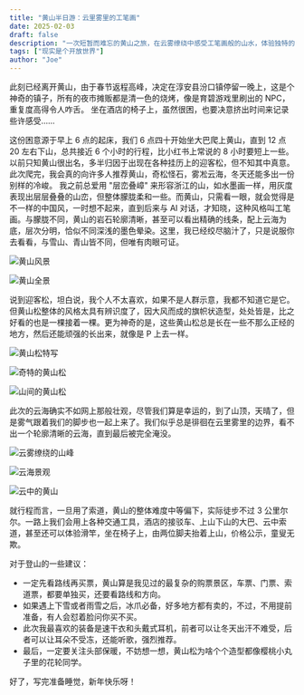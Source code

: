 ```yaml
---
title: "黄山半日游：云里雾里的工笔画"
date: 2025-02-03
draft: false
description: "一次短暂而难忘的黄山之旅，在云雾缭绕中感受工笔画般的山水，体验独特的黄山松，以及分享实用的登山建议。"
tags: ["现实是个开放世界"]
author: "Joe"
---
```



此刻已经离开黄山，由于春节返程高峰，决定在淳安县汾口镇停留一晚上，这是个神奇的镇子，所有的夜市摊贩都是清一色的烧烤，像是育碧游戏里刷出的 NPC，重复度高得令人咋舌。
坐在酒店的椅子上，虽然很困，也要决意挤出时间来记录些许感受……

这份困意源于早上 6 点的起床，我们 6 点四十开始坐大巴爬上黄山，直到 12 点 20 左右下山，总共接近 6 个小时的行程，比小红书上常说的 8 小时要短上一些。
以前只知黄山很出名，多半归因于出现在各种挂历上的迎客松，但不知其中真意。此次爬完，我会真的向许多人推荐黄山，奇松怪石，雾凇云海，冬天还能多出一份别样的冷峻。
我之前总爱用 "层峦叠嶂" 来形容浙江的山，如水墨画一样，用灰度表现出层层叠叠的山峦，但整体朦胧柔和一些。而黄山，只需看一眼，就会觉得是不一样的中国风，一时想不起来，直到后来与 AI 对话，才知晓，这种风格叫工笔画。与朦胧不同，黄山的岩石轮廓清晰，甚至可以看出精确的线条，配上云海为底，层次分明，恰似不同深浅的墨色晕染。这里，我已经绞尽脑汁了，只是说服你去看看，与雪山、青山皆不同，但唯有肉眼可证。

![黄山风景](/images/posts/huangshan-half-day-tour/image-8.webp)

![黄山全景](/images/posts/huangshan-half-day-tour/image-1.webp)

说到迎客松，坦白说，我个人不太喜欢，如果不是人群示意，我都不知道它是它。但黄山松整体的风格太具有辨识度了，因大风而成的旗帜状造型，处处皆是，比之好看的也是一棵接着一棵。更为神奇的是，这些黄山松总是长在一些不那么正经的地方，然后还能顽强的长出来，就像是 P 上去一样。
                                
![黄山松特写](/images/posts/huangshan-half-day-tour/image-2.webp)

![奇特的黄山松](/images/posts/huangshan-half-day-tour/image-3.webp)

![山间的黄山松](/images/posts/huangshan-half-day-tour/image-4.webp)

此次的云海确实不如网上那般壮观，尽管我们算是幸运的，到了山顶，天晴了，但是雾气跟着我们的脚步也一起上来了。我们似乎总是徘徊在云里雾里的边界，看不出一个轮廓清晰的云海，直到最后被完全淹没。

![云雾缭绕的山峰](/images/posts/huangshan-half-day-tour/image-5.webp)

![云海景观](/images/posts/huangshan-half-day-tour/image-6.webp)

![云中的黄山](/images/posts/huangshan-half-day-tour/image-7.webp)

就行程而言，一旦用了索道，黄山的整体难度中等偏下，实际徒步不过 3 公里尔尔。一路上我们会用上各种交通工具，酒店的接驳车、上山下山的大巴、云中索道，甚至还可以体验滑竿，坐在椅子上，由两位脚夫抬着上山，价格公示，童叟无欺。

对于登山的一些建议：

- 一定先看路线再买票，黄山算是我见过的最复杂的购票景区，车票、门票、索道票，都要单独买，还要看路线和方向。
- 如果遇上下雪或者雨雪之后，冰爪必备，好多地方都有卖的，不过，不用提前准备，有人会怼着脸问你买不买。
- 此次我最喜欢的装备是速干衣和头戴式耳机，前者可以让冬天出汗不难受，后者可以让耳朵不受冻，还能听歌，强烈推荐。
- 最后，一定要关注头部保暖，不妨想一想，黄山松为啥个个造型都像樱桃小丸子里的花轮同学。

好了，写完准备睡觉，新年快乐呀！